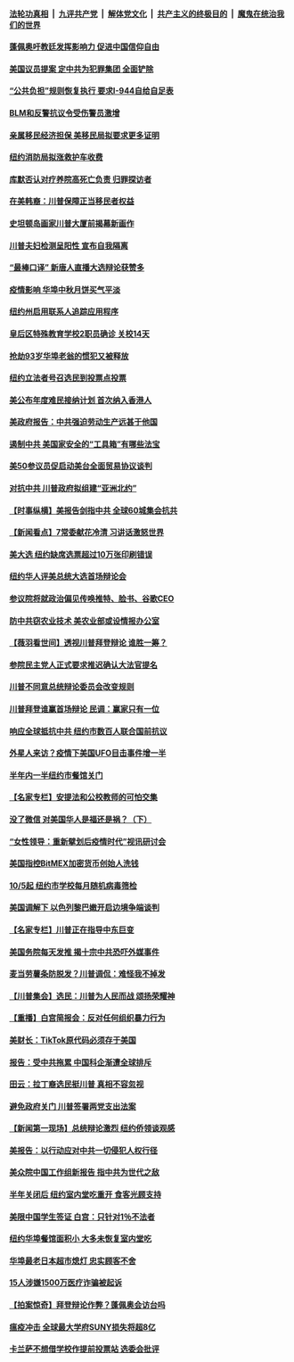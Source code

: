 ####  [法轮功真相](../../../../basic/blob/master/README.md?t=10021902) &nbsp;|&nbsp; [九评共产党](../../../../9ping.md/blob/master/README.md?t=10021902) &nbsp;|&nbsp; [解体党文化](../../../../jtdwh.md/blob/master/README.md?t=10021902)  &nbsp;|&nbsp; [共产主义的终极目的](../../../../gczydzjmd.md/blob/master/README.md?t=10021902) &nbsp;|&nbsp; [魔鬼在统治我们的世界](../../../../mgztzwmdsj.md/blob/master/README.md?t=10021902) 

#### [蓬佩奥吁教廷发挥影响力 促进中国信仰自由](../pages/nsc412/n12447644.md?t=10021902) 

#### [美国议员提案 定中共为犯罪集团 全面铲除](../pages/nsc412/n12447636.md?t=10021902) 

#### [“公共负担”规则恢复执行 要求I-944自给自足表](../pages/nsc412/n12446760.md?t=10021902) 

#### [BLM和反警抗议令受伤警员激增](../pages/nsc412/n12446788.md?t=10021902) 

#### [亲属移民经济担保 美移民局拟要求更多证明](../pages/nsc412/n12446752.md?t=10021902) 

#### [纽约消防局拟涨救护车收费](../pages/nsc412/n12446791.md?t=10021902) 

#### [库默否认对疗养院高死亡负责 归罪探访者](../pages/nsc412/n12446616.md?t=10021902) 

#### [在美韩裔：川普保障正当移民者权益](../pages/nsc412/n12446757.md?t=10021902) 

#### [史坦顿岛画家川普大厦前揭幕新画作](../pages/nsc412/n12446763.md?t=10021902) 

#### [川普夫妇检测呈阳性 宣布自我隔离](../pages/nsc412/n12446622.md?t=10021902) 

#### [“最棒口译” 新唐人直播大选辩论获赞多](../pages/nsc412/n12446730.md?t=10021902) 

#### [疫情影响 华埠中秋月饼买气平淡](../pages/nsc412/n12446766.md?t=10021902) 

#### [纽约州启用联系人追踪应用程序](../pages/nsc412/n12446772.md?t=10021902) 

#### [皇后区特殊教育学校2职员确诊 关校14天](../pages/nsc412/n12446775.md?t=10021902) 

#### [抢劫93岁华埠老翁的惯犯又被释放](../pages/nsc412/n12446794.md?t=10021902) 

#### [纽约立法者号召选民到投票点投票](../pages/nsc412/n12446796.md?t=10021902) 

#### [美公布年度难民接纳计划 首次纳入香港人](../pages/nsc412/n12446615.md?t=10021902) 

#### [美政府报告：中共强迫劳动生产远甚于他国](../pages/nsc412/n12446676.md?t=10021902) 

#### [遏制中共 美国家安全的“工具箱”有哪些法宝](../pages/nsc412/n12446601.md?t=10021902) 

#### [美50参议员促启动美台全面贸易协议谈判](../pages/nsc412/n12446543.md?t=10021902) 

#### [对抗中共 川普政府拟组建“亚洲北约”](../pages/nsc412/n12446372.md?t=10021902) 

#### [【时事纵横】美报告剑指中共 全球60城集会抗共](../pages/nsc412/n12445657.md?t=10021902) 

#### [【新闻看点】7常委献花冷清 习讲话激怒世界](../pages/nsc412/n12445720.md?t=10021902) 

#### [美大选 纽约缺席选票超过10万张印刷错误](../pages/nsc412/n12443687.md?t=10021902) 

#### [纽约华人评美总统大选首场辩论会](../pages/nsc412/n12443223.md?t=10021902) 

#### [参议院将就政治偏见传唤推特、脸书、谷歌CEO](../pages/nsc412/n12446330.md?t=10021902) 

#### [防中共窃农业技术 美农业部或设情报办公室](../pages/nsc412/n12446272.md?t=10021902) 

#### [【薇羽看世间】透视川普拜登辩论 谁胜一筹？](../pages/nsc412/n12445704.md?t=10021902) 

#### [参院民主党人正式要求推迟确认大法官提名](../pages/nsc412/n12446251.md?t=10021902) 

#### [川普不同意总统辩论委员会改变规则](../pages/nsc412/n12446125.md?t=10021902) 

#### [川普拜登谁赢首场辩论 民调：赢家只有一位](../pages/nsc412/n12446107.md?t=10021902) 

#### [响应全球抵抗中共 纽约市数百人联合国前抗议](../pages/nsc412/n12446167.md?t=10021902) 

#### [外星人来访？疫情下美国UFO目击事件增一半](../pages/nsc412/n12444598.md?t=10021902) 

#### [半年内一半纽约市餐馆关门](../pages/nsc412/n12446003.md?t=10021902) 

#### [【名家专栏】安提法和公校教师的可怕交集](../pages/nsc412/n12444957.md?t=10021902) 

#### [没了微信 对美国华人是福还是祸？（下）](../pages/nsc412/n12445353.md?t=10021902) 

#### [“女性领导：重新擘划后疫情时代”视讯研讨会](../pages/nsc412/n12445836.md?t=10021902) 

#### [美国指控BitMEX加密货币创始人洗钱](../pages/nsc412/n12445801.md?t=10021902) 

#### [10/5起 纽约市学校每月随机病毒筛检](../pages/nsc412/n12445893.md?t=10021902) 

#### [美国调解下 以色列黎巴嫩开启边境争端谈判](../pages/nsc412/n12445737.md?t=10021902) 

#### [【名家专栏】川普正在指导中东巨变](../pages/nsc412/n12444882.md?t=10021902) 

#### [美国务院每天发推 揭十宗中共恐吓外媒事件](../pages/nsc412/n12445559.md?t=10021902) 

#### [麦当劳薯条防脱发？川普调侃：难怪我不掉发](../pages/nsc412/n12445363.md?t=10021902) 

#### [【川普集会】选民：川普为人民而战 颂扬荣耀神](../pages/nsc412/n12445527.md?t=10021902) 

#### [【重播】白宫简报会：反对任何组织暴力行为](../pages/nsc412/n12445140.md?t=10021902) 

#### [美财长：TikTok原代码必须存于美国](../pages/nsc412/n12444890.md?t=10021902) 

#### [报告：受中共拖累 中国科企渐遭全球排斥](../pages/nsc412/n12445121.md?t=10021902) 

#### [田云：拉丁裔选民挺川普 真相不容忽视](../pages/nsc412/n12444398.md?t=10021902) 

#### [避免政府关门 川普签署两党支出法案](../pages/nsc412/n12445025.md?t=10021902) 

#### [【新闻第一现场】总统辩论激烈 纽约侨领谈观感](../pages/nsc412/n12444753.md?t=10021902) 

#### [美报告：以行动应对中共一切侵犯人权行径](../pages/nsc412/n12443204.md?t=10021902) 

#### [美众院中国工作组新报告 指中共为世代之敌](../pages/nsc412/n12444550.md?t=10021902) 

#### [半年关闭后 纽约室内堂吃重开 食客光顾支持](../pages/nsc412/n12444018.md?t=10021902) 

#### [美限中国学生签证 白宫：只针对1％不法者](../pages/nsc412/n12443625.md?t=10021902) 

#### [纽约华埠餐馆面积小 大多未恢复室内堂吃](../pages/nsc412/n12444013.md?t=10021902) 

#### [华埠最老日本超市熄灯 忠实顾客不舍](../pages/nsc412/n12443983.md?t=10021902) 

#### [15人涉嫌1500万医疗诈骗被起诉](../pages/nsc412/n12443980.md?t=10021902) 

#### [【拍案惊奇】拜登辩论作弊？蓬佩奥会访台吗](../pages/nsc412/n12443917.md?t=10021902) 

#### [瘟疫冲击 全球最大学府SUNY损失将超8亿](../pages/nsc412/n12443684.md?t=10021902) 

#### [卡兰萨不想借学校作提前投票站 选委会批评](../pages/nsc412/n12443690.md?t=10021902) 

